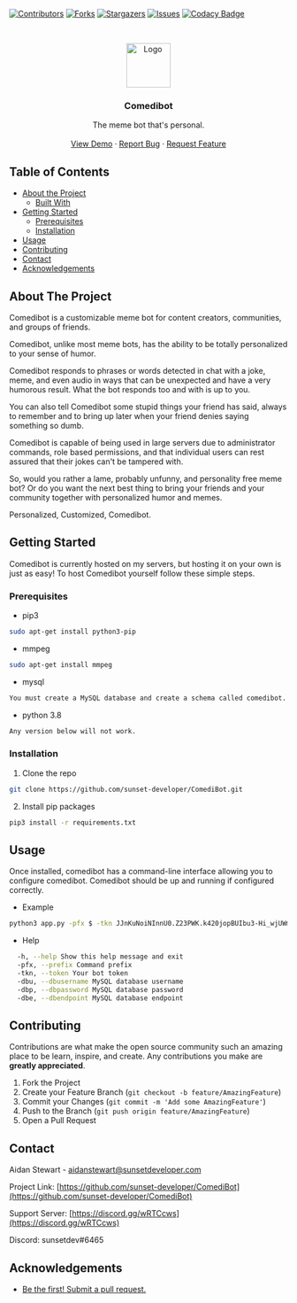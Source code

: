 <!--
*** Thanks for checking out this README Template. If you have a suggestion that would
*** make this better, please fork the repo and create a pull request or simply open
*** an issue with the tag "enhancement".
*** Thanks again! Now go create something AMAZING! :D
***
***
***
*** To avoid retyping too much info. Do a search and replace for the following:
*** github_username, repo_name, twitter_handle, email
-->





<!-- PROJECT SHIELDS -->
<!--
*** I'm using markdown "reference style" links for readability.
*** Reference links are enclosed in brackets [ ] instead of parentheses ( ).
*** See the bottom of this document for the declaration of the reference variables
*** for contributors-url, forks-url, etc. This is an optional, concise syntax you may use.
*** https://www.markdownguide.org/basic-syntax/#reference-style-links
-->
[![Contributors][contributors-shield]][contributors-url]
[![Forks][forks-shield]][forks-url]
[![Stargazers][stars-shield]][stars-url]
[![Issues][issues-shield]][issues-url]
[![Codacy Badge](https://api.codacy.com/project/badge/Grade/286e9a6dcb1b472c85c0686bdd05b042)](https://app.codacy.com/manual/aidanstewart/ComediBot?utm_source=github.com&utm_medium=referral&utm_content=sunset-developer/ComediBot&utm_campaign=Badge_Grade_Dashboard)


<!-- PROJECT LOGO -->
<br />
<p align="center">
  <a href="https://github.com/github_username/repo_name">
    <img src="images/logo.png" alt="Logo" width="80" height="80">
  </a>

  <h3 align="center">Comedibot</h3>

  <p align="center">
    The meme bot that's personal. 
    <br />
    <br />
    <a href="https://github.com/github_username/repo_name">View Demo</a>
    ·
    <a href="https://github.com/sunset-developer/ComediBot/issues">Report Bug</a>
    ·
    <a href="https://github.com/sunset-developer/ComediBot/pulls">Request Feature</a>
  </p>
</p>



<!-- TABLE OF CONTENTS -->
## Table of Contents

* [About the Project](#about-the-project)
  * [Built With](#built-with)
* [Getting Started](#getting-started)
  * [Prerequisites](#prerequisites)
  * [Installation](#installation)
* [Usage](#usage)
* [Contributing](#contributing)
* [Contact](#contact)
* [Acknowledgements](#acknowledgements)



<!-- ABOUT THE PROJECT -->
## About The Project

Comedibot is a customizable meme bot for content creators, communities, and groups of friends. 

Comedibot, unlike most meme bots, has the ability to be totally personalized to your sense of humor.

Comedibot responds to phrases or words detected in chat with a joke, meme, and even audio in ways that can be unexpected and have a very humorous result. What the bot responds too and with is up to you.

You can also tell Comedibot some stupid things your friend has said, always to remember and to bring up later when your friend denies saying something so dumb.

Comedibot is capable of being used in large servers due to administrator commands, role based permissions, and that individual users can rest assured that their jokes can't be tampered with.

So, would you rather a lame, probably unfunny, and personality free meme bot? Or do you want the next best thing to bring your friends and your community together with personalized humor and memes.

Personalized, Customized, Comedibot.


<!-- GETTING STARTED -->
## Getting Started

Comedibot is currently hosted on my servers, but hosting it on your own is just as easy!
To host Comedibot yourself follow these simple steps.

### Prerequisites

* pip3
```sh
sudo apt-get install python3-pip
```

* mmpeg
```sh
sudo apt-get install mmpeg
```

* mysql

```sh
You must create a MySQL database and create a schema called comedibot.
```

* python 3.8

```sh
Any version below will not work.
```



### Installation

1. Clone the repo
```sh
git clone https://github.com/sunset-developer/ComediBot.git
```
2. Install pip packages
```sh
pip3 install -r requirements.txt
```

## Usage

Once installed, comedibot has a command-line interface allowing you to configure comedibot. Comedibot should be up and running if configured correctly.

* Example 
```sh
python3 app.py -pfx $ -tkn JJnKuNoiNInnU0.Z23PWK.k420jopBUIbu3-Hi_wjUWm87 -dbu root -dbp password -dbe 127.0.0.1
```

* Help
```sh
  -h, --help Show this help message and exit
  -pfx, --prefix Command prefix
  -tkn, --token Your bot token
  -dbu, --dbusername MySQL database username
  -dbp, --dbpassword MySQL database password
  -dbe, --dbendpoint MySQL database endpoint
```

<!-- CONTRIBUTING -->
## Contributing

Contributions are what make the open source community such an amazing place to be learn, inspire, and create. Any contributions you make are **greatly appreciated**.

1. Fork the Project
2. Create your Feature Branch (`git checkout -b feature/AmazingFeature`)
3. Commit your Changes (`git commit -m 'Add some AmazingFeature'`)
4. Push to the Branch (`git push origin feature/AmazingFeature`)
5. Open a Pull Request



<!-- CONTACT -->
## Contact

Aidan Stewart - aidanstewart@sunsetdeveloper.com

Project Link: [https://github.com/sunset-developer/ComediBot](https://github.com/sunset-developer/ComediBot)

Support Server: [https://discord.gg/wRTCcws](https://discord.gg/wRTCcws)

Discord: sunsetdev#6465



<!-- ACKNOWLEDGEMENTS -->
## Acknowledgements

* [Be the first! Submit a pull request.]()




<!-- MARKDOWN LINKS & IMAGES -->
<!-- https://www.markdownguide.org/basic-syntax/#reference-style-links -->
[contributors-shield]: https://img.shields.io/github/contributors/sunset-developer/ComediBot.svg?style=flat-square
[contributors-url]: https://github.com/sunset-developer/ComediBot/graphs/contributors
[forks-shield]: https://img.shields.io/github/forks/sunset-developer/ComediBot.svg?style=flat-square
[forks-url]: https://github.com/sunset-developer/ComediBot/network/members
[stars-shield]: https://img.shields.io/github/stars/sunset-developer/ComediBot.svg?style=flat-square
[stars-url]: https://github.com/sunset-developer/ComediBot/stargazers
[issues-shield]: https://img.shields.io/github/issues/sunset-developer/ComediBot.svg?style=flat-square
[issues-url]: https://github.com/sunset-developer/ComediBot/issues
[product-screenshot]: images/screenshot.png

